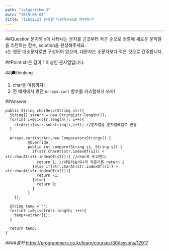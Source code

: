 ```yaml
---
path: "/algorithm-3"
date: "2019-06-04"
title: "[LEVEL2] 문자열 내림차순으로 배치하기"
---
```


---

##Question
문자열 s에 나타나는 문자를 큰것부터 작은 순으로 정렬해 새로운 문자열을 리턴하는 함수, solution을 완성해주세요.  
s는 영문 대소문자로만 구성되어 있으며, 대문자는 소문자보다 작은 것으로 간주합니다.

##Point
str은 길이 1 이상인 문자열입니다.

##🎓thinking
1. char을 이용하자!
2. 전 예제에서 봤던 `Arrays.sort` 함수를 커스텀해서 쓰자!

##Answer
```
public String charDesc(String str){
  String[] strArr = new String[str.length()];
  for(int i=0;i<str.length(); i++){
    strArr[i]=str.substring(i,i+1); //문자열을 문자열배열로 변경
  }

  Arrays.sort(strArr,new Comparator<String>() {
          @Override
          public int compare(String s1, String s2) {
            if(str.charAt(str.indexOf(s1)) < str.charAt(str.indexOf(s2))){ //char로 비교한다.
              return 1; //내림차순이니까 작은거를 return 1
            }else if(str.charAt(str.indexOf(s1)) > str.charAt(str.indexOf(s2))){
              return -1;
            }else{
              return 0;
            }
          }
    });

  String temp = "";
  for(int i=0;i<strArr.length; i++){
    temp+=strArr[i];
  }

  return temp;
}
```

####_출처_
https://programmers.co.kr/learn/courses/30/lessons/12917

